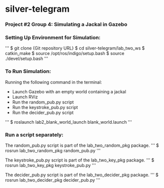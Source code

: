 # silver-telegram
### Project #2 Group 4: Simulating a Jackal in Gazebo

### Setting Up Environment for Simulation:
 '''
$ git clone {Git repository URL}
$ cd silver-telegram/lab_two_ws
$ catkin_make
$ source /opt/ros/indigo/setup.bash
$ source ./devel/setup.bash
'''

### To Run Simulation:

Running the following command in the terminal:
* Launch Gazebo with an empty world containing a jackal
* Launch RViz
* Run the random_pub.py script
* Run the keystroke_pub.py script
* Run the decider_pub.py script

'''
$ roslaunch lab2_blank_world_launch blank_world.launch
'''

### Run a script separately:
The random_pub.py script is part of the lab_two_random_pkg package.
'''
$ rosrun lab_two_random_pkg random_pub.py
'''

The keystroke_pub.py script is part of the lab_two_key_pkg package.
'''
$ rosrun lab_two_key_pkg keystroke_pub.py
'''

The decider_pub.py script is part of the lab_two_decider_pkg package.
'''
$ rosrun lab_two_decider_pkg decider_pub.py
'''

